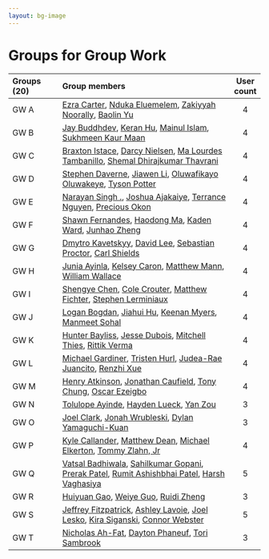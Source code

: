 ```yaml
---
layout: bg-image
---
```

# Groups for Group Work

<table>
<thead>
<tr>
<th class="header c0" style="text-align:left;width:20%;" scope="col">Groups (20)</th>
<th class="header c1" style="text-align:left;width:70%;" scope="col">Group members</th>
<th class="header c2 lastcol" style="text-align:center;width:10%;" scope="col">User count</th>
</tr>
</thead>
<tbody><tr class="">
<td class="cell c0" style="text-align:left;width:20%;">GW A</td>
<td class="cell c1" style="text-align:left;width:70%;"><a href="https://urcourses.uregina.ca/user/view.php?id=64578&amp;course=1458">Ezra Carter</a>, <a href="https://urcourses.uregina.ca/user/view.php?id=60241&amp;course=1458">Nduka Eluemelem</a>, <a href="https://urcourses.uregina.ca/user/view.php?id=92898&amp;course=1458">Zakiyyah Noorally</a>, <a href="https://urcourses.uregina.ca/user/view.php?id=55160&amp;course=1458">Baolin Yu</a></td>
<td class="cell c2 lastcol" style="text-align:center;width:10%;">4</td>
</tr>
<tr class="">
<td class="cell c0" style="text-align:left;width:20%;">GW B</td>
<td class="cell c1" style="text-align:left;width:70%;"><a href="https://urcourses.uregina.ca/user/view.php?id=76137&amp;course=1458">Jay Buddhdev</a>, <a href="https://urcourses.uregina.ca/user/view.php?id=66593&amp;course=1458">Keran Hu</a>, <a href="https://urcourses.uregina.ca/user/view.php?id=86857&amp;course=1458">Mainul Islam</a>, <a href="https://urcourses.uregina.ca/user/view.php?id=83086&amp;course=1458">Sukhmeen Kaur Maan</a></td>
<td class="cell c2 lastcol" style="text-align:center;width:10%;">4</td>
</tr>
<tr class="">
<td class="cell c0" style="text-align:left;width:20%;">GW C</td>
<td class="cell c1" style="text-align:left;width:70%;"><a href="https://urcourses.uregina.ca/user/view.php?id=47718&amp;course=1458">Braxton Istace</a>, <a href="https://urcourses.uregina.ca/user/view.php?id=66951&amp;course=1458">Darcy Nielsen</a>, <a href="https://urcourses.uregina.ca/user/view.php?id=83688&amp;course=1458">Ma Lourdes Tambanillo</a>, <a href="https://urcourses.uregina.ca/user/view.php?id=74278&amp;course=1458">Shemal Dhirajkumar Thavrani</a></td>
<td class="cell c2 lastcol" style="text-align:center;width:10%;">4</td>
</tr>
<tr class="">
<td class="cell c0" style="text-align:left;width:20%;">GW D</td>
<td class="cell c1" style="text-align:left;width:70%;"><a href="https://urcourses.uregina.ca/user/view.php?id=78437&amp;course=1458">Stephen Daverne</a>, <a href="https://urcourses.uregina.ca/user/view.php?id=52796&amp;course=1458">Jiawen Li</a>, <a href="https://urcourses.uregina.ca/user/view.php?id=76034&amp;course=1458">Oluwafikayo Oluwakeye</a>, <a href="https://urcourses.uregina.ca/user/view.php?id=79650&amp;course=1458">Tyson Potter</a></td>
<td class="cell c2 lastcol" style="text-align:center;width:10%;">4</td>
</tr>
<tr class="">
<td class="cell c0" style="text-align:left;width:20%;">GW E</td>
<td class="cell c1" style="text-align:left;width:70%;"><a href="https://urcourses.uregina.ca/user/view.php?id=79743&amp;course=1458">Narayan Singh .</a>, <a href="https://urcourses.uregina.ca/user/view.php?id=52630&amp;course=1458">Joshua Ajakaiye</a>, <a href="https://urcourses.uregina.ca/user/view.php?id=77795&amp;course=1458">Terrance Nguyen</a>, <a href="https://urcourses.uregina.ca/user/view.php?id=58102&amp;course=1458">Precious Okon</a></td>
<td class="cell c2 lastcol" style="text-align:center;width:10%;">4</td>
</tr>
<tr class="">
<td class="cell c0" style="text-align:left;width:20%;">GW F</td>
<td class="cell c1" style="text-align:left;width:70%;"><a href="https://urcourses.uregina.ca/user/view.php?id=84770&amp;course=1458">Shawn Fernandes</a>, <a href="https://urcourses.uregina.ca/user/view.php?id=70286&amp;course=1458">Haodong Ma</a>, <a href="https://urcourses.uregina.ca/user/view.php?id=67399&amp;course=1458">Kaden Ward</a>, <a href="https://urcourses.uregina.ca/user/view.php?id=75896&amp;course=1458">Junhao Zheng</a></td>
<td class="cell c2 lastcol" style="text-align:center;width:10%;">4</td>
</tr>
<tr class="">
<td class="cell c0" style="text-align:left;width:20%;">GW G</td>
<td class="cell c1" style="text-align:left;width:70%;"><a href="https://urcourses.uregina.ca/user/view.php?id=92738&amp;course=1458">Dmytro Kavetskyy</a>, <a href="https://urcourses.uregina.ca/user/view.php?id=53067&amp;course=1458">David Lee</a>, <a href="https://urcourses.uregina.ca/user/view.php?id=78747&amp;course=1458">Sebastian Proctor</a>, <a href="https://urcourses.uregina.ca/user/view.php?id=78917&amp;course=1458">Carl Shields</a></td>
<td class="cell c2 lastcol" style="text-align:center;width:10%;">4</td>
</tr>
<tr class="">
<td class="cell c0" style="text-align:left;width:20%;">GW H</td>
<td class="cell c1" style="text-align:left;width:70%;"><a href="https://urcourses.uregina.ca/user/view.php?id=65595&amp;course=1458">Junia Ayinla</a>, <a href="https://urcourses.uregina.ca/user/view.php?id=60173&amp;course=1458">Kelsey Caron</a>, <a href="https://urcourses.uregina.ca/user/view.php?id=77995&amp;course=1458">Matthew Mann</a>, <a href="https://urcourses.uregina.ca/user/view.php?id=84733&amp;course=1458">William Wallace</a></td>
<td class="cell c2 lastcol" style="text-align:center;width:10%;">4</td>
</tr>
<tr class="">
<td class="cell c0" style="text-align:left;width:20%;">GW I</td>
<td class="cell c1" style="text-align:left;width:70%;"><a href="https://urcourses.uregina.ca/user/view.php?id=57083&amp;course=1458">Shengye Chen</a>, <a href="https://urcourses.uregina.ca/user/view.php?id=81534&amp;course=1458">Cole Crouter</a>, <a href="https://urcourses.uregina.ca/user/view.php?id=60864&amp;course=1458">Matthew Fichter</a>, <a href="https://urcourses.uregina.ca/user/view.php?id=55252&amp;course=1458">Stephen Lerminiaux</a></td>
<td class="cell c2 lastcol" style="text-align:center;width:10%;">4</td>
</tr>
<tr class="">
<td class="cell c0" style="text-align:left;width:20%;">GW J</td>
<td class="cell c1" style="text-align:left;width:70%;"><a href="https://urcourses.uregina.ca/user/view.php?id=78986&amp;course=1458">Logan Bogdan</a>, <a href="https://urcourses.uregina.ca/user/view.php?id=61113&amp;course=1458">Jiahui Hu</a>, <a href="https://urcourses.uregina.ca/user/view.php?id=60254&amp;course=1458">Keenan Myers</a>, <a href="https://urcourses.uregina.ca/user/view.php?id=52520&amp;course=1458">Manmeet Sohal</a></td>
<td class="cell c2 lastcol" style="text-align:center;width:10%;">4</td>
</tr>
<tr class="">
<td class="cell c0" style="text-align:left;width:20%;">GW K</td>
<td class="cell c1" style="text-align:left;width:70%;"><a href="https://urcourses.uregina.ca/user/view.php?id=67257&amp;course=1458">Hunter Bayliss</a>, <a href="https://urcourses.uregina.ca/user/view.php?id=94665&amp;course=1458">Jesse Dubois</a>, <a href="https://urcourses.uregina.ca/user/view.php?id=62350&amp;course=1458">Mitchell Thies</a>, <a href="https://urcourses.uregina.ca/user/view.php?id=74285&amp;course=1458">Rittik Verma</a></td>
<td class="cell c2 lastcol" style="text-align:center;width:10%;">4</td>
</tr>
<tr class="">
<td class="cell c0" style="text-align:left;width:20%;">GW L</td>
<td class="cell c1" style="text-align:left;width:70%;"><a href="https://urcourses.uregina.ca/user/view.php?id=62776&amp;course=1458">Michael Gardiner</a>, <a href="https://urcourses.uregina.ca/user/view.php?id=92329&amp;course=1458">Tristen Hurl</a>, <a href="https://urcourses.uregina.ca/user/view.php?id=94683&amp;course=1458">Judea-Rae Juancito</a>, <a href="https://urcourses.uregina.ca/user/view.php?id=51953&amp;course=1458">Renzhi Xue</a></td>
<td class="cell c2 lastcol" style="text-align:center;width:10%;">4</td>
</tr>
<tr class="">
<td class="cell c0" style="text-align:left;width:20%;">GW M</td>
<td class="cell c1" style="text-align:left;width:70%;"><a href="https://urcourses.uregina.ca/user/view.php?id=62590&amp;course=1458">Henry Atkinson</a>, <a href="https://urcourses.uregina.ca/user/view.php?id=46980&amp;course=1458">Jonathan Caufield</a>, <a href="https://urcourses.uregina.ca/user/view.php?id=61724&amp;course=1458">Tony Chung</a>, <a href="https://urcourses.uregina.ca/user/view.php?id=77798&amp;course=1458">Oscar Ezeigbo</a></td>
<td class="cell c2 lastcol" style="text-align:center;width:10%;">4</td>
</tr>
<tr class="">
<td class="cell c0" style="text-align:left;width:20%;">GW N</td>
<td class="cell c1" style="text-align:left;width:70%;"><a href="https://urcourses.uregina.ca/user/view.php?id=58512&amp;course=1458">Tolulope Ayinde</a>, <a href="https://urcourses.uregina.ca/user/view.php?id=54081&amp;course=1458">Hayden Lueck</a>, <a href="https://urcourses.uregina.ca/user/view.php?id=51745&amp;course=1458">Yan Zou</a></td>
<td class="cell c2 lastcol" style="text-align:center;width:10%;">3</td>
</tr>
<tr class="">
<td class="cell c0" style="text-align:left;width:20%;">GW O</td>
<td class="cell c1" style="text-align:left;width:70%;"><a href="https://urcourses.uregina.ca/user/view.php?id=61760&amp;course=1458">Joel Clark</a>, <a href="https://urcourses.uregina.ca/user/view.php?id=61359&amp;course=1458">Jonah Wrubleski</a>, <a href="https://urcourses.uregina.ca/user/view.php?id=61417&amp;course=1458">Dylan Yamaguchi-Kuan</a></td>
<td class="cell c2 lastcol" style="text-align:center;width:10%;">3</td>
</tr>
<tr class="">
<td class="cell c0" style="text-align:left;width:20%;">GW P</td>
<td class="cell c1" style="text-align:left;width:70%;"><a href="https://urcourses.uregina.ca/user/view.php?id=67539&amp;course=1458">Kyle Callander</a>, <a href="https://urcourses.uregina.ca/user/view.php?id=67699&amp;course=1458">Matthew Dean</a>, <a href="https://urcourses.uregina.ca/user/view.php?id=74921&amp;course=1458">Michael Elkerton</a>, <a href="https://urcourses.uregina.ca/user/view.php?id=70596&amp;course=1458">Tommy Zlahn, Jr</a></td>
<td class="cell c2 lastcol" style="text-align:center;width:10%;">4</td>
</tr>
<tr class="">
<td class="cell c0" style="text-align:left;width:20%;">GW Q</td>
<td class="cell c1" style="text-align:left;width:70%;"><a href="https://urcourses.uregina.ca/user/view.php?id=84898&amp;course=1458">Vatsal Badhiwala</a>, <a href="https://urcourses.uregina.ca/user/view.php?id=85267&amp;course=1458">Sahilkumar Gopani</a>, <a href="https://urcourses.uregina.ca/user/view.php?id=86436&amp;course=1458">Prerak Patel</a>, <a href="https://urcourses.uregina.ca/user/view.php?id=93059&amp;course=1458">Rumit Ashishbhai Patel</a>, <a href="https://urcourses.uregina.ca/user/view.php?id=84901&amp;course=1458">Harsh Vaghasiya</a></td>
<td class="cell c2 lastcol" style="text-align:center;width:10%;">5</td>
</tr>
<tr class="">
<td class="cell c0" style="text-align:left;width:20%;">GW R</td>
<td class="cell c1" style="text-align:left;width:70%;"><a href="https://urcourses.uregina.ca/user/view.php?id=85008&amp;course=1458">Huiyuan Gao</a>, <a href="https://urcourses.uregina.ca/user/view.php?id=69545&amp;course=1458">Weiye Guo</a>, <a href="https://urcourses.uregina.ca/user/view.php?id=39024&amp;course=1458">Ruidi Zheng</a></td>
<td class="cell c2 lastcol" style="text-align:center;width:10%;">3</td>
</tr>
<tr class="">
<td class="cell c0" style="text-align:left;width:20%;">GW S</td>
<td class="cell c1" style="text-align:left;width:70%;"><a href="https://urcourses.uregina.ca/user/view.php?id=95093&amp;course=1458">Jeffrey Fitzpatrick</a>, <a href="https://urcourses.uregina.ca/user/view.php?id=64510&amp;course=1458">Ashley Lavoie</a>, <a href="https://urcourses.uregina.ca/user/view.php?id=26797&amp;course=1458">Joel Lesko</a>, <a href="https://urcourses.uregina.ca/user/view.php?id=53456&amp;course=1458">Kira Siganski</a>, <a href="https://urcourses.uregina.ca/user/view.php?id=35743&amp;course=1458">Connor Webster</a></td>
<td class="cell c2 lastcol" style="text-align:center;width:10%;">5</td>
</tr>
<tr class="lastrow">
<td class="cell c0" style="text-align:left;width:20%;">GW T</td>
<td class="cell c1" style="text-align:left;width:70%;"><a href="https://urcourses.uregina.ca/user/view.php?id=70697&amp;course=1458">Nicholas Ah-Fat</a>, <a href="https://urcourses.uregina.ca/user/view.php?id=71790&amp;course=1458">Dayton Phaneuf</a>, <a href="https://urcourses.uregina.ca/user/view.php?id=77576&amp;course=1458">Tori Sambrook</a></td>
<td class="cell c2 lastcol" style="text-align:center;width:10%;">3</td>
</tr>
</tbody>
</table>
